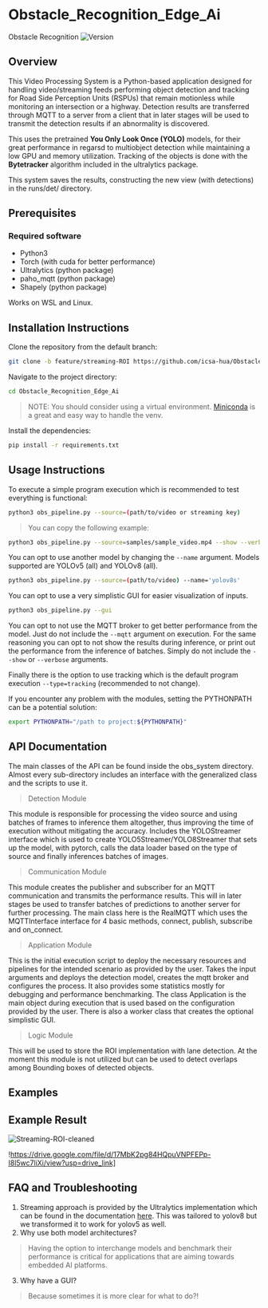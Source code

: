 # Obstacle_Recognition_Edge_Ai
Obstacle Recognition 
![Version](https://img.shields.io/badge/version-0.1.0-brightgreen.svg)


## Overview
This Video Processing System is a Python-based application designed for handling video/streaming feeds performing object detection and tracking for Road Side Perception Units (RSPUs) that remain motionless while monitoring an intersection or a highway. Detection results are transferred through MQTT to a server from a client that in later stages will be used to transmit the detection results if an abnormality is discovered. 

This uses the pretrained **You Only Look Once (YOLO)** models, for their great performance in regarsd to multiobject detection while maintaining a low GPU and memory utilization. Tracking of the objects is done with the **Bytetracker** algorithm included in the ultralytics package. 

This system saves the results, constructing the new view (with detections) in the runs/det/ directory. 


## Prerequisites

### Required software 
* Python3
* Torch (with cuda for better performance)
* Ultralytics (python package)
* paho_mqtt (python package)
* Shapely (python package)
  
Works on WSL and Linux. 
## Installation Instructions 

Clone the repository from the default branch:
```sh
git clone -b feature/streaming-ROI https://github.com/icsa-hua/Obstacle_Recognition_Edge_Ai.git
```
Navigate to the project directory:
```sh
cd Obstacle_Recognition_Edge_Ai
```
> NOTE: You should consider using a virtual environment. [Miniconda](https://docs.anaconda.com/miniconda/) is a great and easy way to handle the venv. 

Install the dependencies:
```sh
pip install -r requirements.txt
```

## Usage Instructions 
To execute a simple program execution which is recommended to test everything is functional:
```sh
python3 obs_pipeline.py --source=(path/to/video or streaming key)
```

> You can copy the following example:
```sh
python3 obs_pipeline.py --source=samples/sample_video.mp4 --show --verbose --mqtt
```

You can opt to use another model by changing the ```--name``` argument.  Models supported are YOLOv5 (all) and YOLOv8 (all). 

```sh
python3 obs_pipeline.py --source=(path/to/video) --name='yolov8s' 
```

You can opt to use a very simplistic GUI for easier visualization of inputs. 
```sh
python3 obs_pipeline.py --gui
```

You can opt to not use the MQTT broker to get better performance from the model. Just do not include the ```--mqtt``` argument on execution. 
For the same reasoning you can opt to not show the results during inference, or print out the performance from the inference of batches. Simply do not include the ```--show``` or ```--verbose``` arguments. 

Finally there is the option to use tracking which is the default program execution ```--type=tracking``` (recommended to not change). 



If you encounter any problem with the modules, setting the PYTHONPATH can be a potential solution:
```sh
export PYTHONPATH="/path to project:${PYTHONPATH}"
```

## API Documentation
The main classes of the API can be found inside the obs_system directory. Almost every sub-directory includes an interface with the generalized class and the scripts to use it. 

> Detection Module

This module is responsible for processing the video source and using batches of frames to inference them altogether, thus improving the time of execution without mitigating the accuracy. 
Includes the YOLOStreamer interface which is used to create YOLO5Streamer/YOLO8Streamer that sets up the model, with pytorch, calls the data loader based on the type of source and finally inferences batches of images. 

> Communication Module

This module creates the publisher and subscriber for an MQTT communication and transmits the performance results. This will in later stages be used to transfer batches of predictions to another server for further processing. The main class here is the RealMQTT which uses the MQTTInterface interface for 4 basic methods, connect, publish, subscribe and on_connect. 

> Application Module

This is the initial execution script to deploy the necessary resources and pipelines for the intended scenario as provided by the user. Takes the input arguments and deploys the detection model, creates the mqtt broker and configures the process. It also provides some statistics mostly for debugging and performance benchmarking. The class Application is the main object during execution that is used based on the configuration provided by the user. There is also a worker class that creates the optional simplistic GUI. 

> Logic Module

This will be used to store the ROI implementation with lane detection. At the moment this module is not utilized but can be used to detect overlaps among Bounding boxes of detected objects. 

## Examples 
## Example Result

![Streaming-ROI-cleaned](https://drive.google.com/file/d/18OKldQJ1qnvZTyHh47TX0JdCDPhtYtNr/view?usp=drive_link)

!https://drive.google.com/file/d/17MbK2pg84HQpuVNPFEPp-I8l5wc7liXi/view?usp=drive_link]


## FAQ and Troubleshooting 
1. Streaming approach is provided by the Ultralytics implementation which can be found in the documentation [here](https://docs.ultralytics.com/reference/engine/predictor/?h=stream#ultralytics.engine.predictor.BasePredictor.setup_model). This was tailored to yolov8 but we transformed it to work for yolov5 as well.
2. Why use both model architectures? 
> Having the option to interchange models and benchmark their performance is critical for applications that are aiming towards embedded AI platforms. 

3. Why have a GUI? 
> Because sometimes it is more clear for what to do?! 


